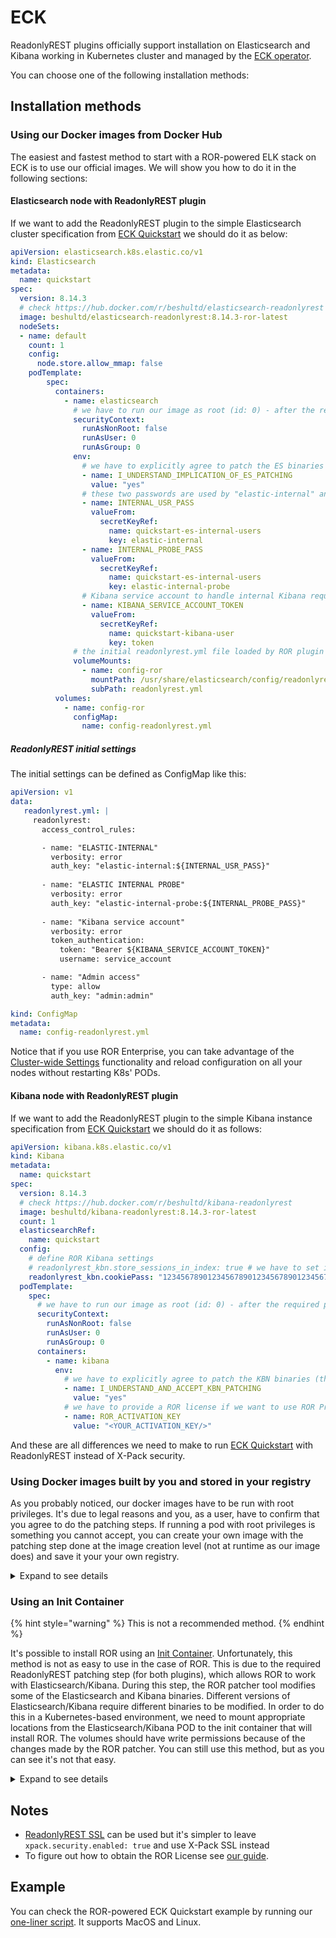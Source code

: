 # ECK 

ReadonlyREST plugins officially support installation on Elasticsearch and Kibana working in Kubernetes cluster and managed by the [ECK operator](https://www.elastic.co/guide/en/cloud-on-k8s/current/k8s-quickstart.html).

You can choose one of the following installation methods:

## Installation methods 

### Using our Docker images from Docker Hub

The easiest and fastest method to start with a ROR-powered ELK stack on ECK is to use our official images.
We will show you how to do it in the following sections:

#### Elasticsearch node with ReadonlyREST plugin

If we want to add the ReadonlyREST plugin to the simple Elasticsearch cluster specification from [ECK Quickstart](https://www.elastic.co/guide/en/cloud-on-k8s/current/k8s-deploy-elasticsearch.html) we should do it as below:

```yaml
apiVersion: elasticsearch.k8s.elastic.co/v1
kind: Elasticsearch
metadata:
  name: quickstart
spec:
  version: 8.14.3
  # check https://hub.docker.com/r/beshultd/elasticsearch-readonlyrest
  image: beshultd/elasticsearch-readonlyrest:8.14.3-ror-latest 
  nodeSets:
  - name: default
    count: 1
    config:
      node.store.allow_mmap: false
    podTemplate:
        spec:
          containers:
            - name: elasticsearch
              # we have to run our image as root (id: 0) - after the required patching step Elasticsearch will be run using "elasticsearch" user (id: 1000)
              securityContext:
                runAsNonRoot: false
                runAsUser: 0
                runAsGroup: 0
              env:
                # we have to explicitly agree to patch the ES binaries (the patching step will be done only once)
                - name: I_UNDERSTAND_IMPLICATION_OF_ES_PATCHING
                  value: "yes"
                # these two passwords are used by "elastic-internal" and "elastic-internal-probe" users - these users are used by ECK
                - name: INTERNAL_USR_PASS
                  valueFrom:
                    secretKeyRef:
                      name: quickstart-es-internal-users
                      key: elastic-internal
                - name: INTERNAL_PROBE_PASS
                  valueFrom:
                    secretKeyRef:
                      name: quickstart-es-internal-users
                      key: elastic-internal-probe
                # Kibana service account to handle internal Kibana requests 
                - name: KIBANA_SERVICE_ACCOUNT_TOKEN
                  valueFrom:
                    secretKeyRef:
                      name: quickstart-kibana-user
                      key: token
              # the initial readonlyrest.yml file loaded by ROR plugin during ES startup
              volumeMounts:
                - name: config-ror
                  mountPath: /usr/share/elasticsearch/config/readonlyrest.yml
                  subPath: readonlyrest.yml
          volumes:
            - name: config-ror
              configMap:
                name: config-readonlyrest.yml
```

##### ReadonlyREST initial settings

The initial settings can be defined as ConfigMap like this:

```yaml
apiVersion: v1
data:
   readonlyrest.yml: |
     readonlyrest:
       access_control_rules:

       - name: "ELASTIC-INTERNAL"
         verbosity: error
         auth_key: "elastic-internal:${INTERNAL_USR_PASS}"
     
       - name: "ELASTIC INTERNAL PROBE"
         verbosity: error
         auth_key: "elastic-internal-probe:${INTERNAL_PROBE_PASS}"
       
       - name: "Kibana service account"
         verbosity: error
         token_authentication:
           token: "Bearer ${KIBANA_SERVICE_ACCOUNT_TOKEN}" 
           username: service_account

       - name: "Admin access"
         type: allow
         auth_key: "admin:admin"

kind: ConfigMap
metadata:
  name: config-readonlyrest.yml
```

Notice that if you use ROR Enterprise, you can take advantage of the [Cluster-wide Settings](kibana.md#cluster-wide-settings-vs-readonlyrestyml) functionality and reload configuration on all your nodes without restarting K8s' PODs. 

#### Kibana node with ReadonlyREST plugin

If we want to add the ReadonlyREST plugin to the simple Kibana instance specification from [ECK Quickstart](https://www.elastic.co/guide/en/cloud-on-k8s/current/k8s-deploy-kibana.html) we should do it as follows:

```yaml
apiVersion: kibana.k8s.elastic.co/v1
kind: Kibana
metadata:
  name: quickstart
spec:
  version: 8.14.3
  # check https://hub.docker.com/r/beshultd/kibana-readonlyrest
  image: beshultd/kibana-readonlyrest:8.14.3-ror-latest 
  count: 1
  elasticsearchRef:
    name: quickstart
  config:
    # define ROR Kibana settings 
    # readonlyrest_kbn.store_sessions_in_index: true # we have to set it to true when we define more than one node
    readonlyrest_kbn.cookiePass: "12345678901234567890123456789012345678901234567890"
  podTemplate:
    spec:
      # we have to run our image as root (id: 0) - after the required patching step Kibana will be run using "kibana" user (id: 1000)
      securityContext:
        runAsNonRoot: false
        runAsUser: 0
        runAsGroup: 0
      containers:
        - name: kibana
          env:
            # we have to explicitly agree to patch the KBN binaries (the patching step will be done only once)
            - name: I_UNDERSTAND_AND_ACCEPT_KBN_PATCHING
              value: "yes"
            # we have to provide a ROR license if we want to use ROR Pro or Enterprise (if the license is not provided, then ROR Free is used)
            - name: ROR_ACTIVATION_KEY
              value: "<YOUR_ACTIVATION_KEY/>"
```

And these are all differences we need to make to run [ECK Quickstart](https://www.elastic.co/guide/en/cloud-on-k8s/current/k8s-quickstart.html) with ReadonlyREST instead of X-Pack security. 

### Using Docker images built by you and stored in your registry

As you probably noticed, our docker images have to be run with root privileges. It's due to legal reasons and you, as a user, 
have to confirm that you agree to do the patching steps. If running a pod with root privileges is something you cannot accept, you can create your own image with the patching step done at the image creation level (not at runtime as our image does) and save it your your own registry.

<details>
  <summary>Expand to see details</summary>
  
#### Elasticsearch with ROR custom image

The minimal Elasticsearch with ROR image definition looks like this:

```
# 'Dockerfile' file content
ARG ES_VERSION
FROM docker.elastic.co/elasticsearch/elasticsearch:${ES_VERSION}

ARG ES_VERSION
ARG ROR_VERSION

USER elasticsearch
RUN /usr/share/elasticsearch/bin/elasticsearch-plugin install --batch "https://api.beshu.tech/download/es?esVersion=$ES_VERSION&pluginVersion=$ROR_VERSION&email=[YOUR-EMAIL-ADDRESS]"
USER root
RUN /usr/share/elasticsearch/jdk/bin/java -jar /usr/share/elasticsearch/plugins/readonlyrest/ror-tools.jar patch
USER 1000:0
```

And then you can build it as follows:
```bash
docker build --build-arg ES_VERSION=8.14.3 --build-arg ROR_VERSION=1.59.0 -t elasticsearch-with-ror  .
```
And place the `elasticsearch-with-ror` image in your registry.

#### Elasticsearch node with ReadonlyREST plugin

If we want to add the ReadonlyREST plugin to the simple Elasticsearch cluster specification from [ECK Quickstart](https://www.elastic.co/guide/en/cloud-on-k8s/current/k8s-deploy-elasticsearch.html) we should do it as below:

```yaml
apiVersion: elasticsearch.k8s.elastic.co/v1
kind: Elasticsearch
metadata:
  name: quickstart
spec:
  version: 8.14.3
  # this is the image from your registry
  image: elasticsearch-with-ror
  nodeSets:
  - name: default
    count: 1
    config:
      node.store.allow_mmap: false
    podTemplate:
        spec:
          containers:
            - name: elasticsearch
              env:
                # these two passwords are used by "elastic-internal" and "elastic-internal-probe" users - these users are used by ECK
                - name: INTERNAL_USR_PASS
                  valueFrom:
                    secretKeyRef:
                      name: quickstart-es-internal-users
                      key: elastic-internal
                - name: INTERNAL_PROBE_PASS
                  valueFrom:
                    secretKeyRef:
                      name: quickstart-es-internal-users
                      key: elastic-internal-probe
                # Kibana service account to handle internal Kibana requests 
                - name: KIBANA_SERVICE_ACCOUNT_TOKEN
                  valueFrom:
                    secretKeyRef:
                      name: quickstart-kibana-user
                      key: token
              # the initial readonlyrest.yml file loaded by ROR plugin during ES startup
              volumeMounts:
                - name: config-ror
                  mountPath: /usr/share/elasticsearch/config/readonlyrest.yml
                  subPath: readonlyrest.yml
          volumes:
            - name: config-ror
              configMap:
                name: config-readonlyrest.yml
```

Check [the section from the previous paragraph](#readonlyrest-initial-settings) to see how to define `config-ror`.

#### Kibana with ROR custom image

The minimal Kibana with ROR image definition looks like this:

```
# 'Dockerfile' file content
ARG KBN_VERSION

FROM docker.elastic.co/kibana/kibana:${KBN_VERSION}

ARG KBN_VERSION
ARG ROR_VERSION

RUN /usr/share/kibana/bin/kibana-plugin install "https://api.beshu.tech/download/kbn?esVersion=$KBN_VERSION&pluginVersion=$ROR_VERSION&edition=kbn_universal&email=[YOUR-EMAIL-ADDRESS]"
USER root
RUN /usr/share/kibana/node/bin/node plugins/readonlyrestkbn/ror-tools.js patch --I_UNDERSTAND_AND_ACCEPT_KBN_PATCHING=yes && \
    chown -R kibana:kibana /usr/share/kibana/config
USER 1000:0
```

And then you can build it as follows:
```bash
docker build --build-arg KBN_VERSION=8.14.3 --build-arg ROR_VERSION=1.59.0 -t kibana-with-ror  .
```
And place the `kibana-with-ror` image in your registry.

#### Kibana node with ReadonlyREST plugin

If we want to add the ReadonlyREST plugin to the simple Kibana instance specification from [ECK Quickstart](https://www.elastic.co/guide/en/cloud-on-k8s/current/k8s-deploy-kibana.html) we should do it as follows:

```yaml
apiVersion: kibana.k8s.elastic.co/v1
kind: Kibana
metadata:
  name: quickstart
spec:
  version: 8.14.3
  # this is the image from your registry
  image: kibana-with-ror
  count: 1
  elasticsearchRef:
    name: quickstart
  config:
    # define ROR Kibana settings 
    # readonlyrest_kbn.store_sessions_in_index: true # we have to set it to true when we define more than one node
    readonlyrest_kbn.cookiePass: "12345678901234567890123456789012345678901234567890"
  podTemplate:
    spec:
      containers:
        - name: kibana
          env:
            # we have to provide a ROR license if we want to use ROR Pro or Enterprise (if the license is not provided, then ROR Free is used)
            - name: ROR_ACTIVATION_KEY
              value: "<YOUR_ACTIVATION_KEY/>"
```

And these are all differences we need to make to run [ECK Quickstart](https://www.elastic.co/guide/en/cloud-on-k8s/current/k8s-quickstart.html) with ReadonlyREST instead of X-Pack security. 

</details>

### Using an Init Container 

{% hint style="warning" %}
This is not a recommended method.
{% endhint %}

It's possible to install ROR using an [Init Container](https://kubernetes.io/docs/concepts/workloads/pods/init-containers/). Unfortunately, this
method is not as easy to use in the case of ROR. This is due to the required ReadonlyREST patching step (for both plugins), which allows ROR to work with Elasticsearch/Kibana. During this step, the ROR patcher tool modifies some of the Elasticsearch and Kibana binaries. 
Different versions of Elasticsearch/Kibana require different binaries to be modified. In order to do this in a Kubernetes-based environment, 
we need to mount appropriate locations from the Elasticsearch/Kibana POD to the init container that will install ROR. The volumes should have write permissions because of the changes made by the ROR patcher. You can still use this method, but as you can see
it's not that easy.

<details>
  <summary>Expand to see details</summary>
  
If you are still interested in this one, please take a look at the examples in our repository:
* [Elasticsearch with ROR installed using the Init Container method](https://github.com/sscarduzio/elasticsearch-readonlyrest-plugin/blob/v1.58.0_es8.14.3/docker-envs/eck/kind-cluster/ror/es.yml)
* [Kibana with ROR installed using the Init Container method](https://github.com/sscarduzio/elasticsearch-readonlyrest-plugin/blob/v1.58.0_es8.14.3/docker-envs/eck/kind-cluster/ror/kbn.yml)

</details>

## Notes

* [ReadonlyREST SSL](https://docs.readonlyrest.com/elasticsearch#encryption) can be used but it's simpler to leave `xpack.security.enabled: true` and use X-Pack SSL instead
*  To figure out how to obtain the ROR License see [our guide](./universal-builds/universal-builds.md#how-to-activate-proenterprise-features-a-universal-build).

## Example

You can check the ROR-powered ECK Quickstart example by running our [one-liner script](https://github.com/sscarduzio/elasticsearch-readonlyrest-plugin/tree/master/docker-envs/eck). It supports MacOS and Linux.